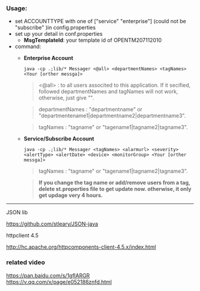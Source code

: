 ### Usage:

- set ACCOUNTTYPE with one of ["service" "enterprise"] \(could not be  "subscribe" \)in config.properties
- set up your detail in conf.properties
	- **MsgTemplateId**:  your template id of OPENTM207112010
- command:
	- __Enterprise Account__ 
    
        `java -cp .;lib/* Messager <@all> <departmentNames> <tagNames> <Your [orther messga]>`
        
        > <@all> : to all users associted to this application. If it secified, followed departmentNames and tagNames will not work, otherwise, just give "".
        
        > departmentNames : "departmentname" or "departmentename1|departmentname2|departmentname3". 
        
        > tagNames : "tagname" or "tagename1|tagname2|tagname3". 
    
	- __Service/Subscribe Account__ 
    
        `java -cp .;lib/* Messager <tagNames> <alarmurl> <severity> <alertType> <alertDate> <device> <monitorGroup> <Your [orther messga]>`
		
        > tagNames : "tagname" or "tagename1|tagname2|tagname3". 
        
        > __If you change the tag name or add/remove users from a tag, delete st.properties file to get update now. otherwise, it only get updage very 4 hours.__

---

JSON lib

https://github.com/stleary/JSON-java


httpclient 4.5

http://hc.apache.org/httpcomponents-client-4.5.x/index.html

### related video

https://pan.baidu.com/s/1gflARGR
https://v.qq.com/x/page/e052186znfd.html